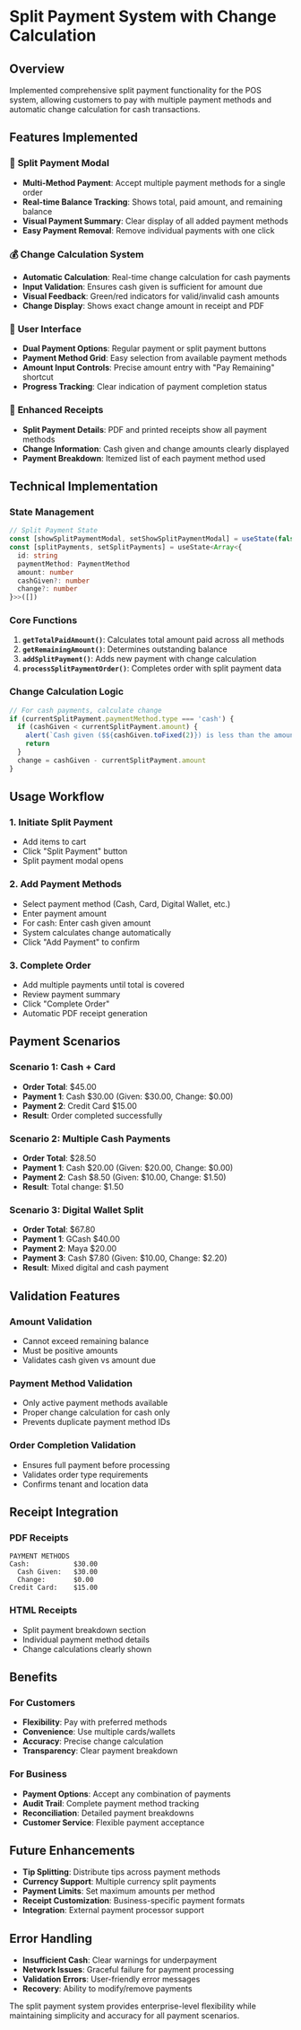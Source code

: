 # Split Payment System with Change Calculation

## Overview
Implemented comprehensive split payment functionality for the POS system, allowing customers to pay with multiple payment methods and automatic change calculation for cash transactions.

## Features Implemented

### 🔄 **Split Payment Modal**
- **Multi-Method Payment**: Accept multiple payment methods for a single order
- **Real-time Balance Tracking**: Shows total, paid amount, and remaining balance
- **Visual Payment Summary**: Clear display of all added payment methods
- **Easy Payment Removal**: Remove individual payments with one click

### 💰 **Change Calculation System**
- **Automatic Calculation**: Real-time change calculation for cash payments
- **Input Validation**: Ensures cash given is sufficient for amount due
- **Visual Feedback**: Green/red indicators for valid/invalid cash amounts
- **Change Display**: Shows exact change amount in receipt and PDF

### 🎯 **User Interface**
- **Dual Payment Options**: Regular payment or split payment buttons
- **Payment Method Grid**: Easy selection from available payment methods
- **Amount Input Controls**: Precise amount entry with "Pay Remaining" shortcut
- **Progress Tracking**: Clear indication of payment completion status

### 📄 **Enhanced Receipts**
- **Split Payment Details**: PDF and printed receipts show all payment methods
- **Change Information**: Cash given and change amounts clearly displayed
- **Payment Breakdown**: Itemized list of each payment method used

## Technical Implementation

### State Management
```typescript
// Split Payment State
const [showSplitPaymentModal, setShowSplitPaymentModal] = useState(false)
const [splitPayments, setSplitPayments] = useState<Array<{
  id: string
  paymentMethod: PaymentMethod
  amount: number
  cashGiven?: number
  change?: number
}>>([])
```

### Core Functions
1. **`getTotalPaidAmount()`**: Calculates total amount paid across all methods
2. **`getRemainingAmount()`**: Determines outstanding balance
3. **`addSplitPayment()`**: Adds new payment with change calculation
4. **`processSplitPaymentOrder()`**: Completes order with split payment data

### Change Calculation Logic
```typescript
// For cash payments, calculate change
if (currentSplitPayment.paymentMethod.type === 'cash') {
  if (cashGiven < currentSplitPayment.amount) {
    alert(`Cash given ($${cashGiven.toFixed(2)}) is less than the amount due`)
    return
  }
  change = cashGiven - currentSplitPayment.amount
}
```

## Usage Workflow

### 1. **Initiate Split Payment**
- Add items to cart
- Click "Split Payment" button
- Split payment modal opens

### 2. **Add Payment Methods**
- Select payment method (Cash, Card, Digital Wallet, etc.)
- Enter payment amount
- For cash: Enter cash given amount
- System calculates change automatically
- Click "Add Payment" to confirm

### 3. **Complete Order**
- Add multiple payments until total is covered
- Review payment summary
- Click "Complete Order"
- Automatic PDF receipt generation

## Payment Scenarios

### Scenario 1: Cash + Card
- **Order Total**: $45.00
- **Payment 1**: Cash $30.00 (Given: $30.00, Change: $0.00)
- **Payment 2**: Credit Card $15.00
- **Result**: Order completed successfully

### Scenario 2: Multiple Cash Payments
- **Order Total**: $28.50
- **Payment 1**: Cash $20.00 (Given: $20.00, Change: $0.00)
- **Payment 2**: Cash $8.50 (Given: $10.00, Change: $1.50)
- **Result**: Total change: $1.50

### Scenario 3: Digital Wallet Split
- **Order Total**: $67.80
- **Payment 1**: GCash $40.00
- **Payment 2**: Maya $20.00
- **Payment 3**: Cash $7.80 (Given: $10.00, Change: $2.20)
- **Result**: Mixed digital and cash payment

## Validation Features

### **Amount Validation**
- Cannot exceed remaining balance
- Must be positive amounts
- Validates cash given vs amount due

### **Payment Method Validation**
- Only active payment methods available
- Proper change calculation for cash only
- Prevents duplicate payment method IDs

### **Order Completion Validation**
- Ensures full payment before processing
- Validates order type requirements
- Confirms tenant and location data

## Receipt Integration

### **PDF Receipts**
```
PAYMENT METHODS
Cash:           $30.00
  Cash Given:   $30.00
  Change:       $0.00
Credit Card:    $15.00
```

### **HTML Receipts**
- Split payment breakdown section
- Individual payment method details
- Change calculations clearly shown

## Benefits

### **For Customers**
- **Flexibility**: Pay with preferred methods
- **Convenience**: Use multiple cards/wallets
- **Accuracy**: Precise change calculation
- **Transparency**: Clear payment breakdown

### **For Business**
- **Payment Options**: Accept any combination of payments
- **Audit Trail**: Complete payment method tracking
- **Reconciliation**: Detailed payment breakdowns
- **Customer Service**: Flexible payment acceptance

## Future Enhancements
- **Tip Splitting**: Distribute tips across payment methods
- **Currency Support**: Multiple currency split payments
- **Payment Limits**: Set maximum amounts per method
- **Receipt Customization**: Business-specific payment formats
- **Integration**: External payment processor support

## Error Handling
- **Insufficient Cash**: Clear warnings for underpayment
- **Network Issues**: Graceful failure for payment processing
- **Validation Errors**: User-friendly error messages
- **Recovery**: Ability to modify/remove payments

The split payment system provides enterprise-level flexibility while maintaining simplicity and accuracy for all payment scenarios.
